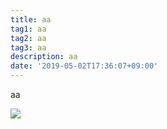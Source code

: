 ```yaml
---
title: aa
tag1: aa
tag2: aa
tag3: aa
description: aa
date: '2019-05-02T17:36:07+09:00'
---
```

aa

![](/images/uploads/スクリーンショット-2019-01-26-15.29.22.png)
